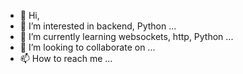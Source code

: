 - 👋 Hi,
- 👀 I’m interested in backend, Python ...
- 🌱 I’m currently learning websockets, http, Python ...
- 💞️ I’m looking to collaborate on ...
- 📫 How to reach me ...

<!---
JackLPK/JackLPK is a ✨ special ✨ repository because its `README.md` (this file) appears on your GitHub profile.
You can click the Preview link to take a look at your changes.
--->
